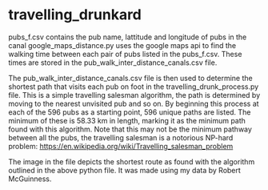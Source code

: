 # travelling_drunkard
pubs_f.csv contains the pub name, lattitude and longitude of pubs in the canal
google_maps_distance.py uses the google maps api to find the walking time between each pair of pubs listed in the pubs_f.csv.
These times are stored in the pub_walk_inter_distance_canals.csv file.

The pub_walk_inter_distance_canals.csv file is then used to determine the shortest path that visits each pub on foot in the travelling_drunk_process.py file.
This is a simple travelling salesman algorithm, the path is determined by moving to the nearest unvisited pub and so on. By beginning this process at 
each of the 596 pubs as a starting point, 596 unique paths are listed. The minimum of these is 58.33 km in length, marking it as the minimum path found with this algorithm.
Note that this may not be the minimum pathway between all the pubs, the travelling salesman is a notorious NP-hard problem: 
https://en.wikipedia.org/wiki/Travelling_salesman_problem

The image in the file depicts the shortest route as found with the algorithm outlined in the above python file. It was made using my data by Robert McGuinness.
